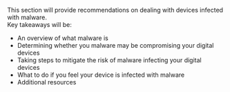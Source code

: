 This section will provide recommendations on dealing with devices infected with malware.
<br>
Key takeaways will be:
- An overview of what malware is
- Determining whether you malware may be compromising your digital devices
- Taking steps to mitigate the risk of malware infecting your digital devices
- What to do if you feel your device is infected with malware
- Additional resources
<br>
